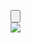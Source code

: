 <mat-dialog-container tabindex="-1" aria-modal="true" class="mat-dialog-container ng-tns-c20-0 ng-trigger ng-trigger-dialogContainer ng-star-inserted" id="mat-dialog-0" role="dialog" style="transform: none;"><app-banner-dialog _nghost-isu-c23="" class="ng-star-inserted"><div _ngcontent-isu-c23="" class="container"><div _ngcontent-isu-c23="" class="row"><div _ngcontent-isu-c23="" class="modal-header position-relative pb-0"><button _ngcontent-isu-c23="" type="button" data-bs-dismiss="modal" aria-label="Close" class="btn-close position-absolute top-0 end-0 m-1" style="height: 20px; color: black;"></button></div><img _ngcontent-isu-c23="" src="../../../../assets/images/beware-webBanner.jpg" class="img-banner"></div></div></app-banner-dialog><!----></mat-dialog-container>
